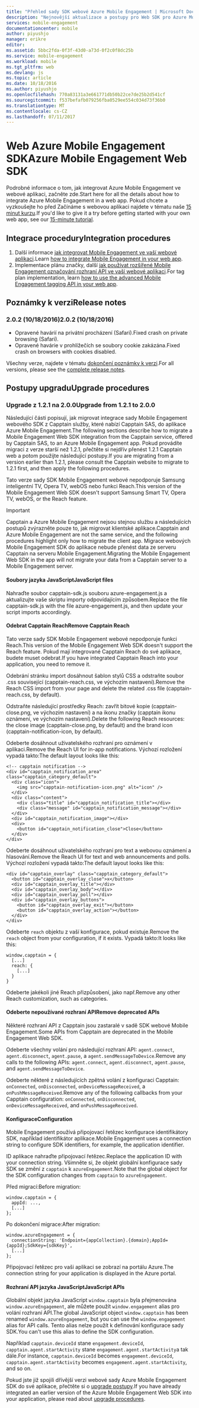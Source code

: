 ```yaml
---
title: "Přehled sady SDK webové Azure Mobile Engagement | Microsoft Docs"
description: "Nejnovější aktualizace a postupy pro Web SDK pro Azure Mobile Engagement"
services: mobile-engagement
documentationcenter: mobile
author: piyushjo
manager: erikre
editor: 
ms.assetid: 5bbc2fda-0f3f-43d0-a73d-0f2c0f8dc25b
ms.service: mobile-engagement
ms.workload: mobile
ms.tgt_pltfrm: web
ms.devlang: js
ms.topic: article
ms.date: 10/18/2016
ms.author: piyushjo
ms.openlocfilehash: 770a83131a3e661771db50b22ce7de25b2d541cf
ms.sourcegitcommit: f537befafb079256fba0529ee554c034d73f36b0
ms.translationtype: MT
ms.contentlocale: cs-CZ
ms.lasthandoff: 07/11/2017
---
```

# <a name="azure-mobile-engagement-web-sdk"></a><span data-ttu-id="af332-103">Web Azure Mobile Engagement SDK</span><span class="sxs-lookup"><span data-stu-id="af332-103">Azure Mobile Engagement Web SDK</span></span>
<span data-ttu-id="af332-104">Podrobné informace o tom, jak integrovat Azure Mobile Engagement ve webové aplikaci, začněte zde.</span><span class="sxs-lookup"><span data-stu-id="af332-104">Start here for all the details about how to integrate Azure Mobile Engagement in a web app.</span></span> <span data-ttu-id="af332-105">Pokud chcete a vyzkoušejte ho před Začínáme s webovou aplikaci najdete v tématu naše [15 minut kurzu](mobile-engagement-web-app-get-started.md).</span><span class="sxs-lookup"><span data-stu-id="af332-105">If you'd like to give it a try before getting started with your own web app, see our [15-minute tutorial](mobile-engagement-web-app-get-started.md).</span></span>

## <a name="integration-procedures"></a><span data-ttu-id="af332-106">Integrace procedury</span><span class="sxs-lookup"><span data-stu-id="af332-106">Integration procedures</span></span>
1. <span data-ttu-id="af332-107">Další informace [jak integrovat Mobile Engagement ve vaší webové aplikaci](mobile-engagement-web-integrate-engagement.md).</span><span class="sxs-lookup"><span data-stu-id="af332-107">Learn [how to integrate Mobile Engagement in your web app](mobile-engagement-web-integrate-engagement.md).</span></span>
2. <span data-ttu-id="af332-108">Implementace plánu značky, další [jak používat rozšířené Mobile Engagement označování rozhraní API ve vaší webové aplikaci](mobile-engagement-web-use-engagement-api.md).</span><span class="sxs-lookup"><span data-stu-id="af332-108">For tag plan implementation, learn [how to use the advanced Mobile Engagement tagging API in your web app](mobile-engagement-web-use-engagement-api.md).</span></span>

## <a name="release-notes"></a><span data-ttu-id="af332-109">Poznámky k verzi</span><span class="sxs-lookup"><span data-stu-id="af332-109">Release notes</span></span>
### <a name="202-10182016"></a><span data-ttu-id="af332-110">2.0.2 (10/18/2016)</span><span class="sxs-lookup"><span data-stu-id="af332-110">2.0.2 (10/18/2016)</span></span>
* <span data-ttu-id="af332-111">Opravené havárií na privátní procházení (Safari).</span><span class="sxs-lookup"><span data-stu-id="af332-111">Fixed crash on private browsing (Safari).</span></span>
* <span data-ttu-id="af332-112">Opravené havárie v prohlížečích se soubory cookie zakázána.</span><span class="sxs-lookup"><span data-stu-id="af332-112">Fixed crash on browsers with cookies disabled.</span></span>

<span data-ttu-id="af332-113">Všechny verze, najdete v tématu [dokončení poznámky k verzi](mobile-engagement-web-release-notes.md).</span><span class="sxs-lookup"><span data-stu-id="af332-113">For all versions, please see the [complete release notes](mobile-engagement-web-release-notes.md).</span></span>

## <a name="upgrade-procedures"></a><span data-ttu-id="af332-114">Postupy upgradu</span><span class="sxs-lookup"><span data-stu-id="af332-114">Upgrade procedures</span></span>
### <a name="upgrade-from-121-to-200"></a><span data-ttu-id="af332-115">Upgrade z 1.2.1 na 2.0.0</span><span class="sxs-lookup"><span data-stu-id="af332-115">Upgrade from 1.2.1 to 2.0.0</span></span>
<span data-ttu-id="af332-116">Následující části popisují, jak migrovat integrace sady Mobile Engagement webového SDK z Capptain služby, které nabízí Capptain SAS, do aplikace Azure Mobile Engagement.</span><span class="sxs-lookup"><span data-stu-id="af332-116">The following sections describe how to migrate a Mobile Engagement Web SDK integration from the Capptain service, offered by Capptain SAS, to an Azure Mobile Engagement app.</span></span> <span data-ttu-id="af332-117">Pokud provádíte migraci z verze starší než 1.2.1, přečtěte si nejdřív přenést 1.2.1 Capptain web a potom použijte následující postupy.</span><span class="sxs-lookup"><span data-stu-id="af332-117">If you are migrating from a version earlier than 1.2.1, please consult the Capptain website to migrate to 1.2.1 first, and then apply the following procedures.</span></span>

<span data-ttu-id="af332-118">Tato verze sady SDK Mobile Engagement webové nepodporuje Samsung inteligentní TV, Opera TV, webOS nebo funkci Reach.</span><span class="sxs-lookup"><span data-stu-id="af332-118">This version of the Mobile Engagement Web SDK doesn't support Samsung Smart TV, Opera TV, webOS, or the Reach feature.</span></span>

> [!IMPORTANT]
> <span data-ttu-id="af332-119">Capptain a Azure Mobile Engagement nejsou stejnou službu a následujících postupů zvýrazněte pouze to, jak migrovat klientské aplikace.</span><span class="sxs-lookup"><span data-stu-id="af332-119">Capptain and Azure Mobile Engagement are not the same service, and the following procedures highlight only how to migrate the client app.</span></span> <span data-ttu-id="af332-120">Migrace webových Mobile Engagement SDK do aplikace nebude přenést data ze serveru Capptain na serveru Mobile Engagement.</span><span class="sxs-lookup"><span data-stu-id="af332-120">Migrating the Mobile Engagement Web SDK in the app will not migrate your data from a Capptain server to a Mobile Engagement server.</span></span>
> 
> 

#### <a name="javascript-files"></a><span data-ttu-id="af332-121">Soubory jazyka JavaScript</span><span class="sxs-lookup"><span data-stu-id="af332-121">JavaScript files</span></span>
<span data-ttu-id="af332-122">Nahraďte soubor capptain-sdk.js souboru azure-engagement.js a aktualizujte vaše skriptu importy odpovídajícím způsobem.</span><span class="sxs-lookup"><span data-stu-id="af332-122">Replace the file capptain-sdk.js with the file azure-engagement.js, and then update your script imports accordingly.</span></span>

#### <a name="remove-capptain-reach"></a><span data-ttu-id="af332-123">Odebrat Capptain Reach</span><span class="sxs-lookup"><span data-stu-id="af332-123">Remove Capptain Reach</span></span>
<span data-ttu-id="af332-124">Tato verze sady SDK Mobile Engagement webové nepodporuje funkci Reach.</span><span class="sxs-lookup"><span data-stu-id="af332-124">This version of the Mobile Engagement Web SDK doesn't support the Reach feature.</span></span> <span data-ttu-id="af332-125">Pokud mají integrované Capptain Reach do své aplikace, budete muset odebrat.</span><span class="sxs-lookup"><span data-stu-id="af332-125">If you have integrated Capptain Reach into your application, you need to remove it.</span></span>

<span data-ttu-id="af332-126">Odebrání stránku import dosáhnout šablon stylů CSS a odstraňte soubor .css související (capptain-reach.css, ve výchozím nastavení).</span><span class="sxs-lookup"><span data-stu-id="af332-126">Remove the Reach CSS import from your page and delete the related .css file (capptain-reach.css, by default).</span></span>

<span data-ttu-id="af332-127">Odstraňte následující prostředky Reach: zavřít bitové kopie (capptain-close.png, ve výchozím nastavení) a na ikonu značky (capptain ikonu oznámení, ve výchozím nastavení).</span><span class="sxs-lookup"><span data-stu-id="af332-127">Delete the following Reach resources: the close image (capptain-close.png, by default) and the brand icon (capptain-notification-icon, by default).</span></span>

<span data-ttu-id="af332-128">Odeberte dosáhnout uživatelského rozhraní pro oznámení v aplikaci.</span><span class="sxs-lookup"><span data-stu-id="af332-128">Remove the Reach UI for in-app notifications.</span></span> <span data-ttu-id="af332-129">Výchozí rozložení vypadá takto:</span><span class="sxs-lookup"><span data-stu-id="af332-129">The default layout looks like this:</span></span>

    <!-- capptain notification -->
    <div id="capptain_notification_area" class="capptain_category_default">
      <div class="icon">
        <img src="capptain-notification-icon.png" alt="icon" />
      </div>
      <div class="content">
        <div class="title" id="capptain_notification_title"></div>
        <div class="message" id="capptain_notification_message"></div>
      </div>
      <div id="capptain_notification_image"></div>
      <div>
        <button id="capptain_notification_close">Close</button>
      </div>
    </div>

<span data-ttu-id="af332-130">Odeberte dosáhnout uživatelského rozhraní pro text a webovou oznámení a hlasování.</span><span class="sxs-lookup"><span data-stu-id="af332-130">Remove the Reach UI for text and web announcements and polls.</span></span> <span data-ttu-id="af332-131">Výchozí rozložení vypadá takto:</span><span class="sxs-lookup"><span data-stu-id="af332-131">The default layout looks like this:</span></span>

    <div id="capptain_overlay" class="capptain_category_default">
      <button id="capptain_overlay_close">x</button>
      <div id="capptain_overlay_title"></div>
      <div id="capptain_overlay_body"></div>
      <div id="capptain_overlay_poll"></div>
      <div id="capptain_overlay_buttons">
        <button id="capptain_overlay_exit"></button>
        <button id="capptain_overlay_action"></button>
      </div>
    </div>

<span data-ttu-id="af332-132">Odeberte `reach` objektu z vaší konfigurace, pokud existuje.</span><span class="sxs-lookup"><span data-stu-id="af332-132">Remove the `reach` object from your configuration, if it exists.</span></span> <span data-ttu-id="af332-133">Vypadá takto:</span><span class="sxs-lookup"><span data-stu-id="af332-133">It looks like this:</span></span>

    window.capptain = {
      [...]
      reach: {
        [...]
      }
    }

<span data-ttu-id="af332-134">Odeberte jakékoli jiné Reach přizpůsobení, jako např.</span><span class="sxs-lookup"><span data-stu-id="af332-134">Remove any other Reach customization, such as categories.</span></span>

#### <a name="remove-deprecated-apis"></a><span data-ttu-id="af332-135">Odeberte nepoužívané rozhraní API</span><span class="sxs-lookup"><span data-stu-id="af332-135">Remove deprecated APIs</span></span>
<span data-ttu-id="af332-136">Některé rozhraní API z Capptain jsou zastaralé v sadě SDK webové Mobile Engagement.</span><span class="sxs-lookup"><span data-stu-id="af332-136">Some APIs from Capptain are deprecated in the Mobile Engagement Web SDK.</span></span>

<span data-ttu-id="af332-137">Odeberte všechny volání pro následující rozhraní API: `agent.connect`, `agent.disconnect`, `agent.pause`, a `agent.sendMessageToDevice`.</span><span class="sxs-lookup"><span data-stu-id="af332-137">Remove any calls to the following APIs: `agent.connect`, `agent.disconnect`, `agent.pause`, and `agent.sendMessageToDevice`.</span></span>

<span data-ttu-id="af332-138">Odeberte některé z následujících zpětná volání z konfiguraci Capptain: `onConnected`, `onDisconnected`, `onDeviceMessageReceived`, a `onPushMessageReceived`.</span><span class="sxs-lookup"><span data-stu-id="af332-138">Remove any of the following callbacks from your Capptain configuration: `onConnected`, `onDisconnected`, `onDeviceMessageReceived`, and `onPushMessageReceived`.</span></span>

#### <a name="configuration"></a><span data-ttu-id="af332-139">Konfigurace</span><span class="sxs-lookup"><span data-stu-id="af332-139">Configuration</span></span>
<span data-ttu-id="af332-140">Mobile Engagement používá připojovací řetězec konfigurace identifikátory SDK, například identifikátor aplikace.</span><span class="sxs-lookup"><span data-stu-id="af332-140">Mobile Engagement uses a connection string to configure SDK identifiers, for example, the application identifier.</span></span>

<span data-ttu-id="af332-141">ID aplikace nahraďte připojovací řetězec.</span><span class="sxs-lookup"><span data-stu-id="af332-141">Replace the application ID with your connection string.</span></span> <span data-ttu-id="af332-142">Všimněte si, že objekt globální konfigurace sady SDK se změní z `capptain` k `azureEngagement`.</span><span class="sxs-lookup"><span data-stu-id="af332-142">Note that the global object for the SDK configuration changes from `capptain` to `azureEngagement`.</span></span>

<span data-ttu-id="af332-143">Před migrací:</span><span class="sxs-lookup"><span data-stu-id="af332-143">Before migration:</span></span>

    window.capptain = {
      appId: ...,
      [...]
    };

<span data-ttu-id="af332-144">Po dokončení migrace:</span><span class="sxs-lookup"><span data-stu-id="af332-144">After migration:</span></span>

    window.azureEngagement = {
      connectionString: 'Endpoint={appCollection}.{domain};AppId={appId};SdkKey={sdkKey}',
      [...]
    };

<span data-ttu-id="af332-145">Připojovací řetězec pro vaši aplikaci se zobrazí na portálu Azure.</span><span class="sxs-lookup"><span data-stu-id="af332-145">The connection string for your application is displayed in the Azure portal.</span></span>

#### <a name="javascript-apis"></a><span data-ttu-id="af332-146">Rozhraní API jazyka JavaScript</span><span class="sxs-lookup"><span data-stu-id="af332-146">JavaScript APIs</span></span>
<span data-ttu-id="af332-147">Globální objekt jazyka JavaScript `window.capptain` byla přejmenována `window.azureEngagement`, ale můžete použít `window.engagement` alias pro volání rozhraní API.</span><span class="sxs-lookup"><span data-stu-id="af332-147">The global JavaScript object `window.capptain` has been renamed `window.azureEngagement`, but you can use the `window.engagement` alias for API calls.</span></span> <span data-ttu-id="af332-148">Tento alias nelze použít k definování konfigurace sady SDK.</span><span class="sxs-lookup"><span data-stu-id="af332-148">You can't use this alias to define the SDK configuration.</span></span>

<span data-ttu-id="af332-149">Například `capptain.deviceId` stane `engagement.deviceId`, `capptain.agent.startActivity` stane `engagement.agent.startActivity`a tak dále.</span><span class="sxs-lookup"><span data-stu-id="af332-149">For instance, `capptain.deviceId` becomes `engagement.deviceId`, `capptain.agent.startActivity` becomes `engagement.agent.startActivity`, and so on.</span></span>

<span data-ttu-id="af332-150">Pokud jste již spojili dřívější verzi webové sady Azure Mobile Engagement SDK do své aplikace, přečtěte si o [upgrade postupy](mobile-engagement-web-upgrade-procedure.md).</span><span class="sxs-lookup"><span data-stu-id="af332-150">If you have already integrated an earlier version of the Azure Mobile Engagement Web SDK into your application, please read about [upgrade procedures](mobile-engagement-web-upgrade-procedure.md).</span></span>

